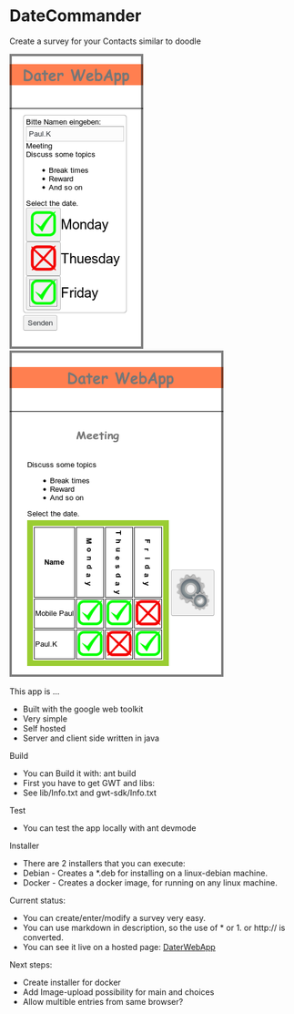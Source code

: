 # DateCommander
Create a survey for your Contacts similar to doodle

![Selection](/readme/Selection.png "Selection view")
![Table](/readme/Table.png "Table view")

This app is ...
* Built with the google web toolkit
* Very simple
* Self hosted
* Server and client side written in java

Build
* You can Build it with: ant build
* First you have to get GWT and libs:
* See lib/Info.txt and gwt-sdk/Info.txt

Test
* You can test the app locally with ant devmode

Installer
* There are 2 installers that you can execute:
* Debian - Creates a *.deb for installing on a linux-debian machine.
* Docker - Creates a docker image, for running on any linux machine.

Current status:
* You can create/enter/modify a survey very easy.
* You can use markdown in description, so the use of * or 1. or http:// is converted.
* You can see it live on a hosted page: [DaterWebApp](http://kxn4rm.myvserver.online:8080/DaterWebApp/DaterWebApp.html)

Next steps:
* Create installer for docker
* Add Image-upload possibility for main and choices
* Allow multible entries from same browser?
